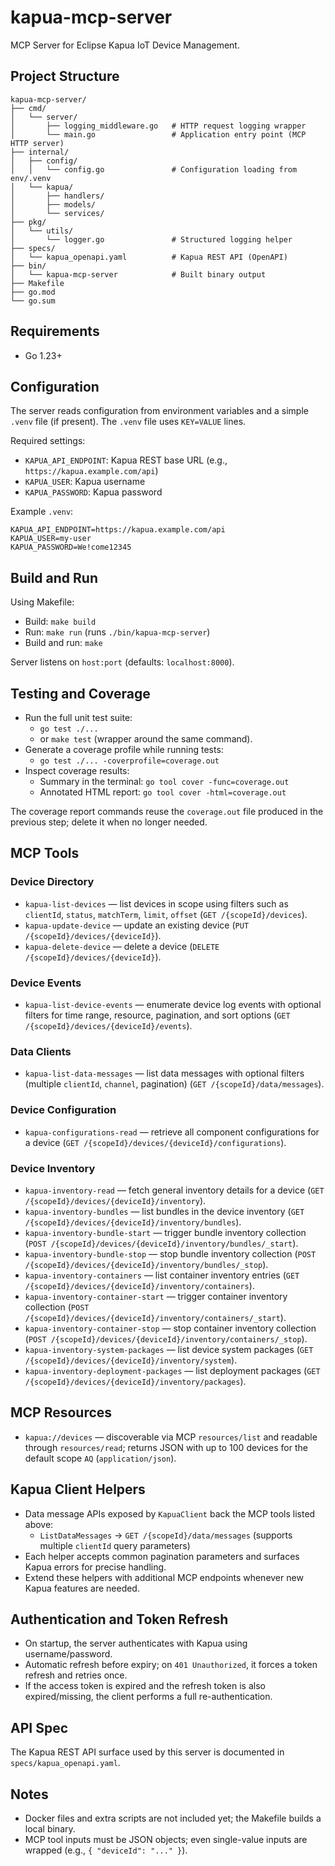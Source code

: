 # kapua-mcp-server
MCP Server for Eclipse Kapua IoT Device Management.

## Project Structure

```
kapua-mcp-server/
├── cmd/
│   └── server/
│       ├── logging_middleware.go   # HTTP request logging wrapper
│       └── main.go                 # Application entry point (MCP HTTP server)
├── internal/
│   ├── config/
│   │   └── config.go               # Configuration loading from env/.venv
│   └── kapua/
│       ├── handlers/
│       ├── models/
│       └── services/
├── pkg/
│   └── utils/
│       └── logger.go               # Structured logging helper
├── specs/
│   └── kapua_openapi.yaml          # Kapua REST API (OpenAPI)
├── bin/
│   └── kapua-mcp-server            # Built binary output
├── Makefile
├── go.mod
└── go.sum
```

## Requirements
- Go 1.23+

## Configuration
The server reads configuration from environment variables and a simple `.venv` file (if present). The `.venv` file uses `KEY=VALUE` lines.

Required settings:
- `KAPUA_API_ENDPOINT`: Kapua REST base URL (e.g., `https://kapua.example.com/api`)
- `KAPUA_USER`: Kapua username
- `KAPUA_PASSWORD`: Kapua password

Example `.venv`:
```
KAPUA_API_ENDPOINT=https://kapua.example.com/api
KAPUA_USER=my-user
KAPUA_PASSWORD=We!come12345
```

## Build and Run

Using Makefile:
- Build: `make build`
- Run: `make run` (runs `./bin/kapua-mcp-server`)
- Build and run: `make`

Server listens on `host:port` (defaults: `localhost:8000`).

## Testing and Coverage

- Run the full unit test suite:
  - `go test ./...`
  - or `make test` (wrapper around the same command).
- Generate a coverage profile while running tests:
  - `go test ./... -coverprofile=coverage.out`
- Inspect coverage results:
  - Summary in the terminal: `go tool cover -func=coverage.out`
  - Annotated HTML report: `go tool cover -html=coverage.out`

The coverage report commands reuse the `coverage.out` file produced in the previous step; delete it when no longer needed.

## MCP Tools

### Device Directory
- `kapua-list-devices` — list devices in scope using filters such as `clientId`, `status`, `matchTerm`, `limit`, `offset` (`GET /{scopeId}/devices`).
- `kapua-update-device` — update an existing device (`PUT /{scopeId}/devices/{deviceId}`).
- `kapua-delete-device` — delete a device (`DELETE /{scopeId}/devices/{deviceId}`).

### Device Events
- `kapua-list-device-events` — enumerate device log events with optional filters for time range, resource, pagination, and sort options (`GET /{scopeId}/devices/{deviceId}/events`).

### Data Clients
- `kapua-list-data-messages` — list data messages with optional filters (multiple `clientId`, `channel`, pagination) (`GET /{scopeId}/data/messages`).

### Device Configuration
- `kapua-configurations-read` — retrieve all component configurations for a device (`GET /{scopeId}/devices/{deviceId}/configurations`).

### Device Inventory
- `kapua-inventory-read` — fetch general inventory details for a device (`GET /{scopeId}/devices/{deviceId}/inventory`).
- `kapua-inventory-bundles` — list bundles in the device inventory (`GET /{scopeId}/devices/{deviceId}/inventory/bundles`).
- `kapua-inventory-bundle-start` — trigger bundle inventory collection (`POST /{scopeId}/devices/{deviceId}/inventory/bundles/_start`).
- `kapua-inventory-bundle-stop` — stop bundle inventory collection (`POST /{scopeId}/devices/{deviceId}/inventory/bundles/_stop`).
- `kapua-inventory-containers` — list container inventory entries (`GET /{scopeId}/devices/{deviceId}/inventory/containers`).
- `kapua-inventory-container-start` — trigger container inventory collection (`POST /{scopeId}/devices/{deviceId}/inventory/containers/_start`).
- `kapua-inventory-container-stop` — stop container inventory collection (`POST /{scopeId}/devices/{deviceId}/inventory/containers/_stop`).
- `kapua-inventory-system-packages` — list device system packages (`GET /{scopeId}/devices/{deviceId}/inventory/system`).
- `kapua-inventory-deployment-packages` — list deployment packages (`GET /{scopeId}/devices/{deviceId}/inventory/packages`).

## MCP Resources
- `kapua://devices` — discoverable via MCP `resources/list` and readable through `resources/read`; returns JSON with up to 100 devices for the default scope `AQ` (`application/json`).

## Kapua Client Helpers
- Data message APIs exposed by `KapuaClient` back the MCP tools listed above:
  - `ListDataMessages` → `GET /{scopeId}/data/messages` (supports multiple `clientId` query parameters)
- Each helper accepts common pagination parameters and surfaces Kapua errors for precise handling.
- Extend these helpers with additional MCP endpoints whenever new Kapua features are needed.

## Authentication and Token Refresh
- On startup, the server authenticates with Kapua using username/password.
- Automatic refresh before expiry; on `401 Unauthorized`, it forces a token refresh and retries once.
- If the access token is expired and the refresh token is also expired/missing, the client performs a full re-authentication.

## API Spec
The Kapua REST API surface used by this server is documented in `specs/kapua_openapi.yaml`.

## Notes
- Docker files and extra scripts are not included yet; the Makefile builds a local binary.
- MCP tool inputs must be JSON objects; even single-value inputs are wrapped (e.g., `{ "deviceId": "..." }`).